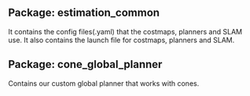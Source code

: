 ## Package: estimation_common
It contains the config files(.yaml) that the costmaps, planners and SLAM use.
It also contains the launch file for costmaps, planners and SLAM.

## Package: cone_global_planner
Contains our custom global planner that works with cones.


